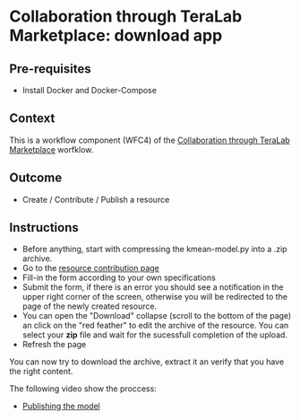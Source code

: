 
# Collaboration through TeraLab Marketplace: download app

## Pre-requisites

* Install Docker and Docker-Compose

## Context

This is a workflow component (WFC4) of the [Collaboration through TeraLab Marketplace](../) worfklow.

## Outcome

* Create / Contribute / Publish a resource

## Instructions

* Before anything, start with compressing the kmean-model.py into a .zip archive.
* Go to the [resource contribution page](https://ws67-af-portal.tl.teralab-datascience.fr/store/create) 
* Fill-in the form according to your own specifications
* Submit the form, if there is an error you should see a notification in the upper right corner of the screen, otherwise you will be redirected to the page of the newly created resource.
* You can open the "Download" collapse (scroll to the bottom of the page) an click on the "red feather" to edit the archive of the resource. You can select your **zip** file and wait for the sucessfull completion of the upload.
* Refresh the page

You can now try to download the archive, extract it an verify that you have the right content.

The following video show the proccess:

* [Publishing the model](https://www.youtube.com/watch?v=Uipcv0s6-xs)



